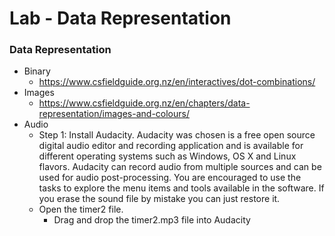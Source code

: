 # Lab - Data Representation

### Data Representation

* Binary
  - https://www.csfieldguide.org.nz/en/interactives/dot-combinations/
* Images
  - https://www.csfieldguide.org.nz/en/chapters/data-representation/images-and-colours/
* Audio 
  - Step 1: Install Audacity. Audacity was chosen is a free open source digital audio editor and recording application and is available for different operating systems such as Windows, OS X and Linux flavors. Audacity can record audio from multiple sources and can be used for audio post-processing.
You are encouraged to use the tasks to explore the menu items and tools available in the software. If you erase the sound file by mistake you can just restore it. 
  - Open the timer2 file.
     - Drag and drop the timer2.mp3 file into Audacity 

